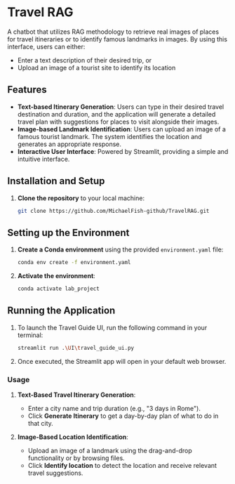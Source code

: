 # Travel RAG
A chatbot that utilizes RAG methodology to retrieve real images of places for travel itineraries
or to identify famous landmarks in images. By using this interface, users can either:
- Enter a text description of their desired trip, or
- Upload an image of a tourist site to identify its location

## Features
- **Text-based Itinerary Generation**: Users can type in their desired travel destination and duration, and the application will generate a detailed travel plan with suggestions for places to visit alongside their images.
- **Image-based Landmark Identification**: Users can upload an image of a famous tourist landmark. The system identifies the location and generates an appropriate response.
- **Interactive User Interface**: Powered by Streamlit, providing a simple and intuitive interface.

## Installation and Setup
1. **Clone the repository** to your local machine:
   ```bash
   git clone https://github.com/MichaelFish-github/TravelRAG.git
   ```
## Setting up the Environment
1. **Create a Conda environment** using the provided `environment.yaml` file:
   ```bash
   conda env create -f environment.yaml
   ```
2. **Activate the environment**:
   ```bash
   conda activate lab_project
   ```

## Running the Application
1. To launch the Travel Guide UI, run the following command in your terminal:
   ```bash
   streamlit run .\UI\travel_guide_ui.py
   ```
2. Once executed, the Streamlit app will open in your default web browser. 

### Usage
1. **Text-Based Travel Itinerary Generation**:
   - Enter a city name and trip duration (e.g., "3 days in Rome").
   - Click **Generate Itinerary** to get a day-by-day plan of what to do in that city.
   
2. **Image-Based Location Identification**:
   - Upload an image of a landmark using the drag-and-drop functionality or by browsing files.
   - Click **Identify location** to detect the location and receive relevant travel suggestions.
